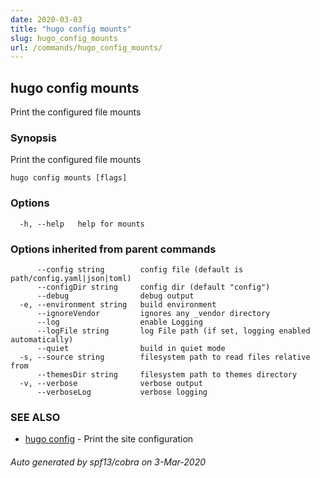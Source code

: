 ```yaml
---
date: 2020-03-03
title: "hugo config mounts"
slug: hugo_config_mounts
url: /commands/hugo_config_mounts/
---
```

## hugo config mounts

Print the configured file mounts

### Synopsis

Print the configured file mounts

```
hugo config mounts [flags]
```

### Options

```
  -h, --help   help for mounts
```

### Options inherited from parent commands

```
      --config string        config file (default is path/config.yaml|json|toml)
      --configDir string     config dir (default "config")
      --debug                debug output
  -e, --environment string   build environment
      --ignoreVendor         ignores any _vendor directory
      --log                  enable Logging
      --logFile string       log File path (if set, logging enabled automatically)
      --quiet                build in quiet mode
  -s, --source string        filesystem path to read files relative from
      --themesDir string     filesystem path to themes directory
  -v, --verbose              verbose output
      --verboseLog           verbose logging
```

### SEE ALSO

* [hugo config](/commands/hugo_config/)	 - Print the site configuration

###### Auto generated by spf13/cobra on 3-Mar-2020
